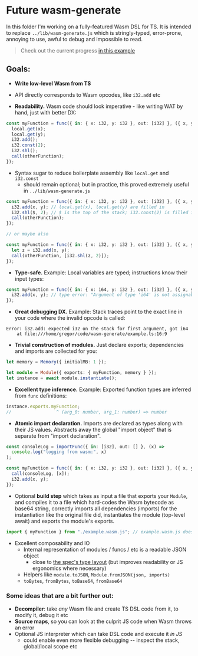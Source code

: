 # Future wasm-generate

In this folder I'm working on a fully-featured Wasm DSL for TS. It is intended to replace `../lib/wasm-generate.js` which is stringly-typed, error-prone, annoying to use, awful to debug and impossible to read.

> Check out the current progress [in this example](./example.ts)

## Goals:

- **Write low-level Wasm from TS**
- API directly corresponds to Wasm opcodes, like `i32.add` etc

- **Readability.** Wasm code should look imperative - like writing WAT by hand, just with better DX:

```ts
const myFunction = func({ in: { x: i32, y: i32 }, out: [i32] }, ({ x, y }) => {
  local.get(x);
  local.get(y);
  i32.add();
  i32.const(2);
  i32.shl();
  call(otherFunction);
});
```

- Syntax sugar to reduce boilerplate assembly like `local.get` and `i32.const`
  - should remain optional; but in practice, this proved extremely useful in `../lib/wasm-generate.js`

```ts
const myFunction = func({ in: { x: i32, y: i32 }, out: [i32] }, ({ x, y }) => {
  i32.add(x, y); // local.get(x), local.get(y) are filled in
  i32.shl($, 2); // $ is the top of the stack; i32.const(2) is filled in
  call(otherFunction);
});

// or maybe also

const myFunction = func({ in: { x: i32, y: i32 }, out: [i32] }, ({ x, y }) => {
  let z = i32.add(x, y);
  call(otherFunction, [i32.shl(z, 2)]);
});
```

- **Type-safe.** Example: Local variables are typed; instructions know their input types:

```ts
const myFunction = func({ in: { x: i64, y: i32 }, out: [i32] }, ({ x, y }) => {
  i32.add(x, y); // type error: "Argument of type 'i64' is not assignable to parameter of type 'i32'."
});
```

- **Great debugging DX.** Example: Stack traces point to the exact line in your code where the invalid opcode is called:

```
Error: i32.add: expected i32 on the stack for first argument, got i64
    at file:///home/gregor/code/wasm-generate/example.ts:16:9
```

- **Trivial construction of modules.** Just declare exports; dependencies and imports are collected for you:

```ts
let memory = Memory({ initialMB: 1 });

let module = Module({ exports: { myFunction, memory } });
let instance = await module.instantiate();
```

- **Excellent type inference.** Example: Exported function types are inferred from `func` definitions:

```ts
instance.exports.myFunction;
//                 ^ (arg_0: number, arg_1: number) => number
```

- **Atomic import declaration.** Imports are declared as types along with their JS values. Abstracts away the global "import object" that is separate from "import declaration".

```ts
const consoleLog = importFunc({ in: [i32], out: [] }, (x) =>
  console.log("logging from wasm:", x)
);

const myFunction = func({ in: { x: i32, y: i32 }, out: [i32] }, ({ x, y }) => {
  call(consoleLog, [x]);
  i32.add(x, y);
});
```

- Optional **build step** which takes as input a file that exports your `Module`, and compiles it to a file which hard-codes the Wasm bytecode as base64 string, correctly imports all dependencies (imports) for the instantiation like the original file did, instantiates the module (top-level await) and exports the module's exports.

```ts
import { myFunction } from "./example.wasm.js"; // example.wasm.js does not depend on this lib at runtime; it just holds the compiled wasm code
```

- Excellent composability and IO
  - Internal representation of modules / funcs / etc is a readable JSON object
    - close to [the spec's type layout](https://webassembly.github.io/spec/core/syntax/modules.html#modules) (but improves readability or JS ergonomics where necessary)
  - Helpers like `module.toJSON`, `Module.fromJSON(json, imports)`
  - `toBytes`, `fromBytes`, `toBase64`, `fromBase64`

### Some ideas that are a bit further out:

- **Decompiler**: take _any_ Wasm file and create TS DSL code from it, to modify it, debug it etc
- **Source maps**, so you can look at the culprit JS code when Wasm throws an error
- Optional JS interpreter which can take DSL code and execute it _in JS_
  - could enable even more flexible debugging -- inspect the stack, global/local scope etc
